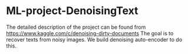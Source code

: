 # ML-project-DenoisingText
The detailed description of the project can be found from
https://www.kaggle.com/c/denoising-dirty-documents
The goal is to recover texts from noisy images. We build denoising auto-encoder to do this. 
